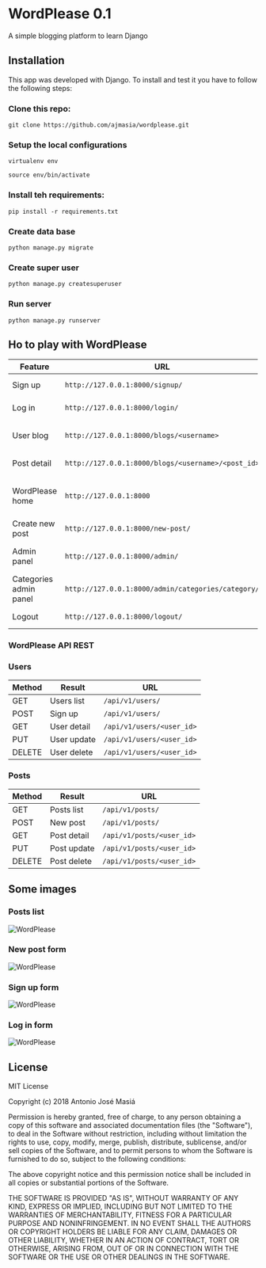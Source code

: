 # WordPlease 0.1

A simple blogging platform to learn Django

## Installation
This app was developed with Django. To install and test it you have to follow the following steps:

### Clone this repo:

`git clone https://github.com/ajmasia/wordplease.git`

### Setup the local configurations

`virtualenv env`

`source env/bin/activate`

### Install teh requirements:
`pip install -r requirements.txt`

### Create data base
`python manage.py migrate`

### Create super user
`python manage.py createsuperuser`

### Run server
`python manage.py runserver`

## Ho to play with WordPlease

| Feature | URL | Note |
| ------- | --- | ---- |
| Sign up | `http://127.0.0.1:8000/signup/` | To register new user|
| Log in | `http://127.0.0.1:8000/login/` | Account log in |
| User blog | `http://127.0.0.1:8000/blogs/<username>` | User published posts |
| Post detail | `http://127.0.0.1:8000/blogs/<username>/<post_id>` | Access to post detail |
| WordPlease home | `http://127.0.0.1:8000` | Access to all users published posts |
| Create new post | `http://127.0.0.1:8000/new-post/` | You need to be logged |
| Admin panel | `http://127.0.0.1:8000/admin/` | Login with super admin user |
| Categories admin panel | `http://127.0.0.1:8000/admin/categories/category/` | Admin blog categories |
| Logout | `http://127.0.0.1:8000/logout/` | WordPlease logout |

### WordPlease API REST

### Users

| Method | Result | URL |
| ------ | ------ | --- |
| GET | Users list | `/api/v1/users/` |
| POST | Sign up | `/api/v1/users/`
| GET | User detail | `/api/v1/users/<user_id>` |
| PUT | User update | `/api/v1/users/<user_id>` |
| DELETE | User delete | `/api/v1/users/<user_id>` |

### Posts
| Method | Result | URL |
| ------ | ------ | --- |
| GET | Posts list | `/api/v1/posts/` |
| POST | New post | `/api/v1/posts/`
| GET | Post detail | `/api/v1/posts/<user_id>` |
| PUT | Post update | `/api/v1/posts/<user_id>` |
| DELETE | Post delete | `/api/v1/posts/<user_id>` |

## Some images

### Posts list

![WordPlease](/Users/ajmasia/Desktop/wordplease/image_readme_wordplease_01.png)

### New post form

![WordPlease](/Users/ajmasia/Desktop/wordplease/image_readme_wordplease_02.png)

### Sign up form

![WordPlease](/Users/ajmasia/Desktop/wordplease/image_readme_wordplease_03.png)

### Log in form

![WordPlease](/Users/ajmasia/Desktop/wordplease/image_readme_wordplease_04.png)

 ## License
 MIT License

Copyright (c) 2018 Antonio José Masiá

Permission is hereby granted, free of charge, to any person obtaining a copy of this software and associated documentation files (the "Software"), to deal in the Software without restriction, including without limitation the rights to use, copy, modify, merge, publish, distribute, sublicense, and/or sell copies of the Software, and to permit persons to whom the Software is furnished to do so, subject to the following conditions:

The above copyright notice and this permission notice shall be included in all copies or substantial portions of the Software.

THE SOFTWARE IS PROVIDED "AS IS", WITHOUT WARRANTY OF ANY KIND, EXPRESS OR IMPLIED, INCLUDING BUT NOT LIMITED TO THE WARRANTIES OF MERCHANTABILITY, FITNESS FOR A PARTICULAR PURPOSE AND NONINFRINGEMENT. IN NO EVENT SHALL THE AUTHORS OR COPYRIGHT HOLDERS BE LIABLE FOR ANY CLAIM, DAMAGES OR OTHER LIABILITY, WHETHER IN AN ACTION OF CONTRACT, TORT OR OTHERWISE, ARISING FROM, OUT OF OR IN CONNECTION WITH THE SOFTWARE OR THE USE OR OTHER DEALINGS IN THE SOFTWARE.